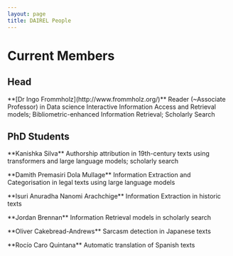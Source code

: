 ```yaml
---
layout: page
title: DAIREL People
---
```

# Current Members

## Head

<p class='box-note' markdown='1'>
**[Dr Ingo Frommholz](http://www.frommholz.org/)**  
Reader (~Associate Professor) in Data science  
Interactive Information Access and Retrieval models; Bibliometric-enhanced Information Retrieval; Scholarly Search
</p>

## PhD Students

<p class='box-note' markdown='1'>
**Kanishka Silva**  
Authorship attribution in 19th-century texts using transformers and large language models; scholarly search
</p>

<p class='box-note' markdown='1'>
**Damith Premasiri Dola Mullage**  
Information Extraction and Categorisation in legal texts using large language models
</p>

<p class='box-note' markdown='1'>
**Isuri Anuradha Nanomi Arachchige**  
Information Extraction in historic texts
</p>

<p class='box-note' markdown='1'>
**Jordan Brennan**  
Information Retrieval models in scholarly search
</p>

<p class='box-note' markdown='1'>
**Oliver Cakebread-Andrews**  
Sarcasm detection in Japanese texts
</p>

<p class='box-note' markdown='1'>
**Rocío Caro Quintana**  
Automatic translation of Spanish texts
</p>
